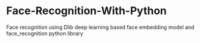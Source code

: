 # Face-Recognition-With-Python
Face recognition using Dlib deep learning based face embedding model and face_recognition python library
